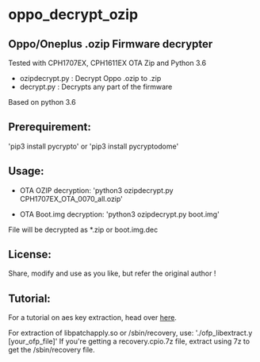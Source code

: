 # oppo_decrypt_ozip
Oppo/Oneplus .ozip Firmware decrypter
------------------------------------

Tested with CPH1707EX, CPH1611EX OTA Zip and Python 3.6

* ozipdecrypt.py : Decrypt Oppo .ozip to .zip
* decrypt.py  : Decrypts any part of the firmware

Based on python 3.6

Prerequirement:
-------------
'pip3 install pycrypto' or
'pip3 install pycryptodome'


Usage:
-------- 
* OTA OZIP decryption:
'python3 ozipdecrypt.py CPH1707EX_OTA_0070_all.ozip'

* OTA Boot.img decryption:
'python3 ozipdecrypt.py boot.img'

File will be decrypted as *.zip or boot.img.dec

License:
-------- 
Share, modify and use as you like, but refer the original author !

Tutorial:
---------
For a tutorial on aes key extraction, head over [here](https://bkerler.github.io/reversing/2019/04/24/the-game-begins/).

For extraction of libpatchapply.so or /sbin/recovery, use:
'./ofp_libextract.y [your_ofp_file]'
If you're getting a recovery.cpio.7z file, extract using 7z to get the /sbin/recovery file.

